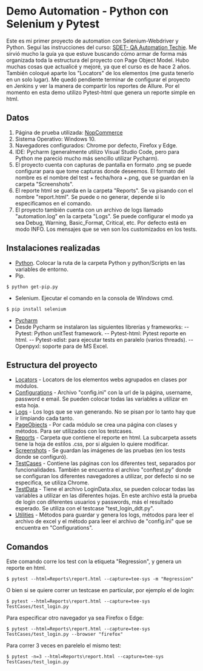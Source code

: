 # Demo Automation - Python con Selenium y Pytest

Este es mi primer proyecto de automation con Selenium-Webdriver y Python. Seguí las instrucciones del curso: [SDET- QA Automation Techie](https://www.youtube.com/watch?v=57pjD89IFXA ). Me sirvió mucho la guía ya que estuve buscando cómo armar de forma más organizada toda la estructura del proyecto con Page Object Model. Hubo muchas cosas que actualicé y mejoré, ya que el curso es de hace 2 años. También coloqué aparte los "Locators" de los elementos (me gusta tenerlo en un solo lugar).
Me quedó pendiente terminar de configurar el proyecto en Jenkins y ver la manera de compartir los reportes de Allure. Por el momento en esta demo utilizo Pytest-html que genera un reporte simple en html.


## Datos

1. Página de prueba utilizada: [NopCommerce](https://admin-demo.nopcommerce.com/login?ReturnUrl=%2Fadmin%2F)
2. Sistema Operativo: Windows 10.
3. Navegadores configurados: Chrome por defecto, Firefox y Edge.
4. IDE: Pycharm (generalmente utilizo Visual Studio Code, pero para Python me pareció mucho más sencillo utilizar Pycharm).
5. El proyecto cuenta con capturas de pantalla en formato .png se puede configurar para que tome capturas donde deseemos. El formato del nombre es el nombre del test + fecha/hora +.png, que se guardan en la carpeta "Screenshots".
6. El reporte html se guarda en la carpeta "Reports". Se va pisando con el nombre "report.html". Se puede o no generar, depende si lo especificamos en el comando.
7. El proyecto también cuenta con un archivo de logs llamado "automation.log" en la carpeta "Logs". Se puede configurar el modo ya sea Debug, Warning, Basic_Format, Critical, etc. Por defecto está en modo INFO. Los mensajes que se ven son los customizados en los tests.

## Instalaciones realizadas

- [Python](https://www.python.org/downloads/). Colocar la ruta de la carpeta Python y python/Scripts en las variables de entorno.
- Pip.
```
$ python get-pip.py
```
- Selenium. Ejecutar el comando en la consola de Windows cmd.
```
$ pip install selenium
```
- [Pycharm](https://www.jetbrains.com/es-es/pycharm/download/#section=windows)
- Desde Pycharm se instalaron las siguientes librerías y frameworks: 
-- Pytest: Python unitTest framework.
-- Pytest-html: Pytest reporte en html.
-- Pytest-xdist: para ejecutar tests en paralelo (varios threads).
-- Openpyxl: soporte para de MS Excel.

## Estructura del proyecto

- [Locators](Locators) - Locators de los elementos webs agrupados en clases por módulos.
- [Configurations](Configurations) - Archivo "config.ini" con la url de la página, username, password e email. Se pueden colocar todas las variables a utilizar en esta hoja.
- [Logs](Logs) - Los logs que se van generando. No se pisan por lo tanto hay que ir limpiando cada tanto.
- [PageObjects](PageObjects) - Por cada módulo se crea una página con clases y métodos. Para ser utilizados con los testcases.
- [Reports](Reports) - Carpeta que contiene el reporte en html. La subcarpeta assets tiene la hoja de estilos .css, por si alguien lo quiere modificar.
- [Screenshots](Screenshots) - Se guardan las imágenes de las pruebas (en los tests donde se configuró).
- [TestCases](TestCases) - Contiene las páginas con los diferentes test, separados por funcionalidades. También se encuentra el archivo "conftest.py" donde se configuran los diferentes navegadores a utilizar, por defecto si no se especifica, se utiliza Chrome.
- [TestData](TestData) - Tiene el archivo LoginData.xlsx, se pueden colocar todas las variables a utilizar en las diferentes hojas. En este archivo está la prueba de login con diferentes usuarios y passwords, más el resultado esperado. Se utiliza con el testcase "test_login_ddt.py".
- [Utilities](Utilities) - Métodos para guardar y genera los logs, métodos para leer el archivo de excel y el método para leer el archivo de "config.ini" que se encuentra en "Configurations".

## Comandos
Este comando corre los test con la etiqueta "Regression", y genera un reporte en html.
```
$ pytest --html=Reports\report.html --capture=tee-sys -m "Regression"
```
O bien si se quiere correr un testcase en particular, por ejemplo el de login:
```
$ pytest --html=Reports\report.html --capture=tee-sys TestCases/test_login.py
```
Para especificar otro navegador ya sea Firefox o Edge:
```
$ pytest --html=Reports\report.html --capture=tee-sys TestCases/test_login.py --browser "firefox"
```
Para correr 3 veces en parelelo el mismo test:
```
$ pytest -n=3 --html=Reports\report.html --capture=tee-sys TestCases/test_login.py
```

